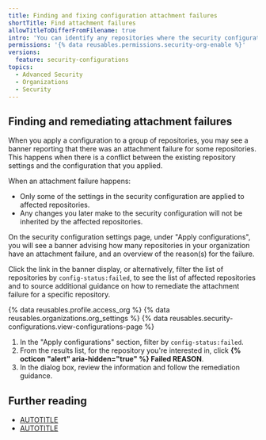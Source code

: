 ```yaml
---
title: Finding and fixing configuration attachment failures
shortTitle: Find attachment failures
allowTitleToDifferFromFilename: true
intro: 'You can identify any repositories where the security configuration could not be attached, and follow guidance to remediate the problem.'
permissions: '{% data reusables.permissions.security-org-enable %}'
versions:
  feature: security-configurations
topics:
  - Advanced Security
  - Organizations
  - Security
---
```


## Finding and remediating attachment failures

When you apply a configuration to a group of repositories, you may see a banner reporting that there was an attachment failure for some repositories. This happens when there is a conflict between the existing repository settings and the configuration that you applied.

When an attachment failure happens:
* Only some of the settings in the security configuration are applied to affected repositories.
* Any changes you later make to the security configuration will not be inherited by the affected repositories.

On the security configuration settings page, under "Apply configurations", you will see a banner advising how many repositories in your organization have an attachment failure, and an overview of the reason(s) for the failure.

Click the link in the banner display, or alternatively, filter the list of repositories by `config-status:failed`, to see the list of affected repositories and to source additional guidance on how to remediate the attachment failure for a specific repository.

{% data reusables.profile.access_org %}
{% data reusables.organizations.org_settings %}
{% data reusables.security-configurations.view-configurations-page %}
1. In the "Apply configurations" section, filter by `config-status:failed`.
1. From the results list, for the repository you're interested in, click **{% octicon "alert" aria-hidden="true" %} Failed REASON**.
1. In the dialog box, review the information and follow the remediation guidance.

## Further reading

* [AUTOTITLE](/code-security/securing-your-organization/troubleshooting-security-configurations/a-repository-is-using-advanced-setup-for-code-scanning)
* [AUTOTITLE](/code-security/securing-your-organization/troubleshooting-security-configurations/not-enough-github-advanced-security-licenses)
